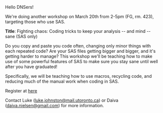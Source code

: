 
Hello DNSers!

We're doing another workshop on March 20th from 2-5pm (FG, rm. 423), targeting those who use SAS.

**Title**: Fighting chaos: Coding tricks to keep your analysis -- and mind -- sane (SAS only)

Do you copy and paste you code often, changing only minor things with each repeated code?  Are your SAS files getting bigger and bigger, and it's getting harder to manage?  This workshop we'll be teaching how to make use of some powerful features of SAS to make sure you stay sane until well after you have graduated!

Specifically, we will be teaching how to use macros, recycling code, and reducing much of the manual work when coding in SAS.

Register at [here](link)

Contact Luke (luke.johnston@mail.utoronto.ca) or Daiva (daiva.nielsen@gmail.com) for more information.

